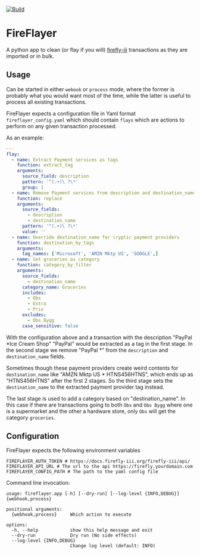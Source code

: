 [![Build](https://github.com/brujoand/fireflayer/actions/workflows/publish.yaml/badge.svg)](https://github.com/brujoand/fireflayer/actions/workflows/publish.yaml)

# FireFlayer
A python app to clean (or flay if you will)
  [firefly-iii](https://www.firefly-iii.org/) transactions as they are imported
  or in bulk.

## Usage
Can be started in either `webook` or `process` mode, where the former is
probably what you would want most of the time, while the latter is useful to
process all existing transactions.

FireFlayer expects a configuration file in Yaml format `fireflayer_config.yaml`
which should contain `flays` which are actions to perform on any given
transaction processed.

As an example:

```yaml
---
flay:
  - name: Extract Payment services as tags
    function: extract_tag
    arguments:
      source_field: description
      pattern: '^(.+)\ ?\*'
      group: 1
  - name: Remove Payment services from description and destination_name
    function: replace
    arguments:
      source_fields:
        - description
        - destination_name
      pattern: '^(.+)\ ?\*'
      value: ''
  - name: Override destination_name for cryptic payment providers
    function: destination_by_tags
    arguments:
      tag_names: ['Microsoft', 'AMZN Mktp US', 'GOOGLE',]
  - name: Set groceries as category
    function: category_by_filter
    arguments:
      source_fields:
        - destination_name
      category_name: Groceries
      includes:
        - Obs
        - Extra
        - Prix
      excludes:
        - Obs Bygg
      case_sensitive: false
```

With the configuration above and a transaction with the description "PayPal *Ice
Cream Shop" "PayPal" would be extracted as a tag in the first stage. In the
second stage we remove "PayPal *" from the `description` and `destination_name`
fields.

Sometimes though these payment providers create weird contents for `destination_name` like
"AMZN Mktp US * HTNS456HTNS", which ends up as "HTNS456HTNS" after the first 2
stages. So the third stage sets the `destination_name` to the extracted payment provider tag instead.

The last stage is used to add a category based on "destination_name". In this
case if there are transactions going to both `Obs` and `Obs Bygg` where one is
a supermarket and the other a hardware store, only `Obs` will get the category
`groceries`.

## Configuration
FireFlayer expects the following environment variables

```
FIREFLAYER_AUTH_TOKEN # https://docs.firefly-iii.org/firefly-iii/api/
FIREFLAYER_API_URL # The url to the api https://firefly.yourdomain.com
FIREFLAYER_CONFIG_PATH # The path to the yaml config file
```

Command line invocation:
```
usage: fireflayer.app [-h] [--dry-run] [--log-level {INFO,DEBUG}] {webhook,process}

positional arguments:
  {webhook,process}     Which action to execute

options:
  -h, --help            show this help message and exit
  --dry-run             Dry run (No side effects)
  --log-level {INFO,DEBUG}
                        Change log level (default: INFO)
```

